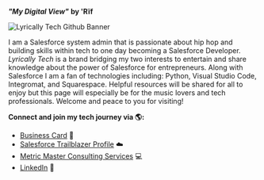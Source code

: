 **_"My Digital View"_**
**by 'Rïf**

![Lyrically Tech Github Banner](https://user-images.githubusercontent.com/64508248/187095516-5256fe86-e634-405f-8da0-257477a6da55.png)



I am a Salesforce system admin that is passionate about hip hop and building skills within tech to one day becoming a Salesforce Developer. _Lyrically Tech_ is a brand bridging my two interests to entertain and share knowledge about the power of Salesforce for entrepreneurs. Along with Salesforce I am a fan of technologies including: Python, Visual Studio Code, Integromat, and Squarespace. Helpful resources will be shared for all to enjoy but this page will especially be for the music lovers and tech professionals. Welcome and peace to you for visiting!

**Connect and join my tech journey via 🌎:**
- [Business Card](https://hihello.me/p/9362a456-2642-4245-b72c-9fef7146eb62) 📲
- [Salesforce Trailblazer Profile](https://trailblazer.me/id/metricmaster) ☁️
- [Metric Master Consulting Services](www.metric-master.com) 💻
- [LinkedIn](www.linkedin.com/in/stassy/) 💼
